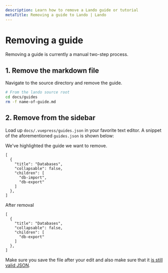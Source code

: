 ```yaml
---
description: Learn how to remove a Lando guide or tutorial
metaTitle: Removing a guide to Lando | Lando
---
```


# Removing a guide

Removing a guide is currently a manual two-step process.

## 1. Remove the markdown file

Navigate to the source directory and remove the guide.

```bash
# From the lando source root
cd docs/guides
rm -f name-of-guide.md
```

## 2. Remove from the sidebar

Load up `docs/.vuepress/guides.json` in your favorite text editor. A snippet of the aforementioned `guides.json` is shown below:

We've highlighted the guide we want to remove.

```json{6}
[
  {
    "title": "Databases",
    "collapsable": false,
    "children": [
      "db-import",
      "db-export"
    ]
  },
]
```

After removal

```json{6}
[
  {
    "title": "Databases",
    "collapsable": false,
    "children": [
      "db-export"
    ]
  },
]
```

Make sure you save the file after your edit and also make sure that it [is still valid JSON](https://jsonlint.com/).
